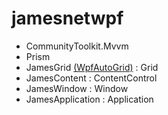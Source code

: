 # jamesnetwpf

- CommunityToolkit.Mvvm
- Prism
- JamesGrid [(WpfAutoGrid)](https://github.com/carbonrobot/wpf-autogrid) : Grid
- JamesContent : ContentControl
- JamesWindow : Window
- JamesApplication : Application
